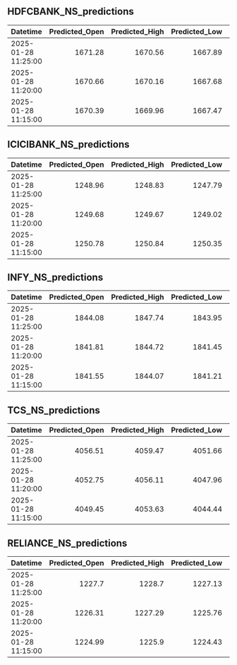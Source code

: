 ## HDFCBANK_NS_predictions
| Datetime            |   Predicted_Open |   Predicted_High |   Predicted_Low |   Predicted_Close |   Predicted_Volume |
|:--------------------|-----------------:|-----------------:|----------------:|------------------:|-------------------:|
| 2025-01-28 11:25:00 |          1671.28 |          1670.56 |         1667.89 |           1667.69 |             184906 |
| 2025-01-28 11:20:00 |          1670.66 |          1670.16 |         1667.68 |           1667.96 |             171627 |
| 2025-01-28 11:15:00 |          1670.39 |          1669.96 |         1667.47 |           1668.17 |             160039 |

## ICICIBANK_NS_predictions
| Datetime            |   Predicted_Open |   Predicted_High |   Predicted_Low |   Predicted_Close |   Predicted_Volume |
|:--------------------|-----------------:|-----------------:|----------------:|------------------:|-------------------:|
| 2025-01-28 11:25:00 |          1248.96 |          1248.83 |         1247.79 |           1249.35 |             114086 |
| 2025-01-28 11:20:00 |          1249.68 |          1249.67 |         1249.02 |           1250.3  |             128124 |
| 2025-01-28 11:15:00 |          1250.78 |          1250.84 |         1250.35 |           1251.49 |             130473 |

## INFY_NS_predictions
| Datetime            |   Predicted_Open |   Predicted_High |   Predicted_Low |   Predicted_Close |   Predicted_Volume |
|:--------------------|-----------------:|-----------------:|----------------:|------------------:|-------------------:|
| 2025-01-28 11:25:00 |          1844.08 |          1847.74 |         1843.95 |           1844.92 |            48117.8 |
| 2025-01-28 11:20:00 |          1841.81 |          1844.72 |         1841.45 |           1842.59 |            46180.3 |
| 2025-01-28 11:15:00 |          1841.55 |          1844.07 |         1841.21 |           1842.35 |            40497.9 |

## TCS_NS_predictions
| Datetime            |   Predicted_Open |   Predicted_High |   Predicted_Low |   Predicted_Close |   Predicted_Volume |
|:--------------------|-----------------:|-----------------:|----------------:|------------------:|-------------------:|
| 2025-01-28 11:25:00 |          4056.51 |          4059.47 |         4051.66 |           4057.46 |            35695.4 |
| 2025-01-28 11:20:00 |          4052.75 |          4056.11 |         4047.96 |           4053.07 |            35024.4 |
| 2025-01-28 11:15:00 |          4049.45 |          4053.63 |         4044.44 |           4048.86 |            35054.4 |

## RELIANCE_NS_predictions
| Datetime            |   Predicted_Open |   Predicted_High |   Predicted_Low |   Predicted_Close |   Predicted_Volume |
|:--------------------|-----------------:|-----------------:|----------------:|------------------:|-------------------:|
| 2025-01-28 11:25:00 |          1227.7  |          1228.7  |         1227.13 |           1228.31 |           101932   |
| 2025-01-28 11:20:00 |          1226.31 |          1227.29 |         1225.76 |           1226.91 |            94245   |
| 2025-01-28 11:15:00 |          1224.99 |          1225.9  |         1224.43 |           1225.54 |            86966.4 |

